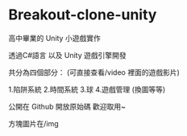 # Breakout-clone-unity

高中畢業的 Unity 小遊戲實作

透過C#語言 以及 Unity 遊戲引擎開發

共分為四個部分：
(可直接查看/video 裡面的遊戲影片)

1.陷阱系統
2.時間系統
3.球
4.遊戲管理 (換圖等等)

公開在 Github 開放原始碼 歡迎取用~ 

方塊圖片在/img

